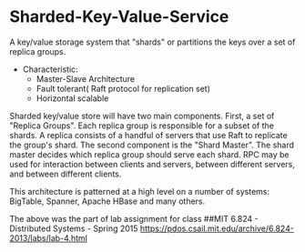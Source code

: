 # Sharded-Key-Value-Service
A key/value storage system that "shards" or partitions the keys over a set of replica groups.
- Characteristic:
  - Master-Slave Architecture 
  - Fault tolerant( Raft protocol for replication set)
  - Horizontal scalable
  
Sharded key/value store will have two main components. First, a set of "Replica Groups". 
Each replica group is responsible for a subset of the shards. A replica consists of a handful of servers that use Raft to 
replicate the group's shard. The second component is the "Shard Master". The shard master decides which replica group 
should serve each shard. RPC may be used for interaction between clients and servers, between different servers, 
and between different clients.

This architecture is patterned at a high level on a number of systems: BigTable, Spanner, Apache HBase and many others.

The above was the part of lab assignment for class ##MIT 6.824 - Distributed Systems - Spring 2015
https://pdos.csail.mit.edu/archive/6.824-2013/labs/lab-4.html
